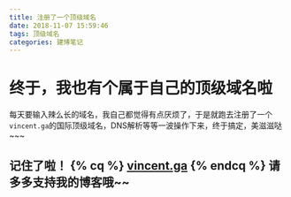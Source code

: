 ```yaml
---
title: 注册了一个顶级域名
date: 2018-11-07 15:59:46
tags: 顶级域名
categories: 建博笔记
---
```


# 终于，我也有个属于自己的顶级域名啦
每天要输入辣么长的域名，我自己都觉得有点厌烦了，于是就跑去注册了一个 `vincent.ga`的国际顶级域名，DNS解析等等一波操作下来，终于搞定，美滋滋哒~~~
<!-- more -->
## 记住了啦！ {% cq %} [vincent.ga](https://vincent.ga) {% endcq %} 请多多支持我的博客哦~~
